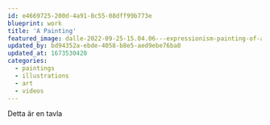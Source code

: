 ```yaml
---
id: e4669725-200d-4a91-8c55-08dff99b773e
blueprint: work
title: 'A Painting'
featured_image: dalle-2022-09-25-15.04.06---expressionism-painting-of-a-man-with-brown-beard-and-large-glasses-and-a-grey-fluffy-cat-.png
updated_by: bd94352a-ebde-4058-b8e5-aed9ebe76ba0
updated_at: 1673530420
categories:
  - paintings
  - illustrations
  - art
  - videos
---
```

Detta är en tavla